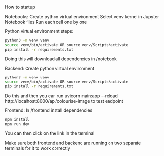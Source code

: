 How to startup

Notebooks:
Create python virtual environment
Select venv kernel in Jupyter Notebook files
Run each cell one by one

Python virtual environment steps:
```bash
python3 -m venv venv
source venv/bin/activate OR source venv/Scripts/activate
pip install -r requirements.txt
```
Doing this will download all dependencies in /notebook

Backend:
Create python virtual environment
```bash
python3 -m venv venv
source venv/bin/activate OR source venv/Scripts/activate
pip install -r requirements.txt
```
Do this and then you can run uvicorn main:app --reload
http://localhost:8000/api/colourise-image to test endpoint


Frontend:
In /frontend install dependencies
```bash
npm install
npm run dev
```
You can then click on the link in the terminal


Make sure both frontend and backend are running on two separate terminals for it to work correctly